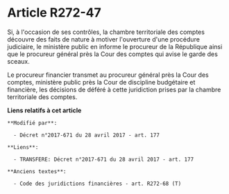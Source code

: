# Article R272-47

Si, à l'occasion de ses contrôles, la chambre territoriale des comptes découvre des faits de nature à motiver l'ouverture
d'une procédure judiciaire, le ministère public en informe le procureur de la République ainsi que le procureur général près
la Cour des comptes qui avise le garde des sceaux.

Le procureur financier transmet au procureur général près la Cour des comptes, ministère public près la Cour de discipline
budgétaire et financière, les décisions de déféré à cette juridiction prises par la chambre territoriale des comptes.

**Liens relatifs à cet article**

	**Modifié par**:

	  - Décret n°2017-671 du 28 avril 2017 - art. 177

	**Liens**:

	  - TRANSFERE: Décret n°2017-671 du 28 avril 2017 - art. 177

	**Anciens textes**:

	  - Code des juridictions financières - art. R272-68 (T)
